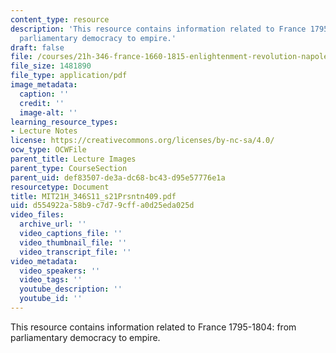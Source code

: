 ```yaml
---
content_type: resource
description: 'This resource contains information related to France 1795-1804: from
  parliamentary democracy to empire.'
draft: false
file: /courses/21h-346-france-1660-1815-enlightenment-revolution-napoleon-spring-2011/d554922a58b9c7d79cffa0d25eda025d_MIT21H_346S11_s21Prsntn409.pdf
file_size: 1481890
file_type: application/pdf
image_metadata:
  caption: ''
  credit: ''
  image-alt: ''
learning_resource_types:
- Lecture Notes
license: https://creativecommons.org/licenses/by-nc-sa/4.0/
ocw_type: OCWFile
parent_title: Lecture Images
parent_type: CourseSection
parent_uid: def83507-de3a-dc68-bc43-d95e57776e1a
resourcetype: Document
title: MIT21H_346S11_s21Prsntn409.pdf
uid: d554922a-58b9-c7d7-9cff-a0d25eda025d
video_files:
  archive_url: ''
  video_captions_file: ''
  video_thumbnail_file: ''
  video_transcript_file: ''
video_metadata:
  video_speakers: ''
  video_tags: ''
  youtube_description: ''
  youtube_id: ''
---
```

This resource contains information related to France 1795-1804: from parliamentary democracy to empire.
